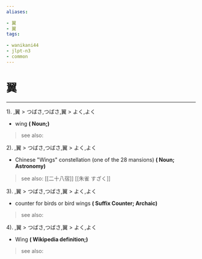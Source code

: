 ```yaml
---
aliases:
    
- 翼
- 翼
tags:
    
- wanikani44
- jlpt-n3
- common
---
```


# 翼
---
1).
,翼 > つばさ,つばさ,翼 > よく,よく

- wing
**( Noun;)**
> see also: 
            
2).
,翼 > つばさ,つばさ,翼 > よく,よく

- Chinese "Wings" constellation (one of the 28 mansions)
**( Noun; Astronomy)**
> see also:  [[二十八宿]] [[朱雀 すざく]]
            
3).
,翼 > つばさ,つばさ,翼 > よく,よく

- counter for birds or bird wings
**( Suffix Counter; Archaic)**
> see also: 
            
4).
,翼 > つばさ,つばさ,翼 > よく,よく

- Wing
**( Wikipedia definition;)**
> see also: 
            